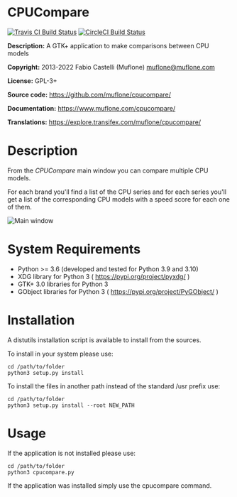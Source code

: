 # CPUCompare

[![Travis CI Build Status](https://img.shields.io/travis/com/muflone/cpucompare/master.svg)](https://www.travis-ci.com/github/muflone/cpucompare)
[![CircleCI Build Status](https://img.shields.io/circleci/project/github/muflone/cpucompare/master.svg)](https://circleci.com/gh/muflone/cpucompare)

**Description:** A GTK+ application to make comparisons between CPU models

**Copyright:** 2013-2022 Fabio Castelli (Muflone) <muflone@muflone.com>

**License:** GPL-3+

**Source code:** https://github.com/muflone/cpucompare/

**Documentation:** https://www.muflone.com/cpucompare/

**Translations:** https://explore.transifex.com/muflone/cpucompare/

# Description

From the *CPUCompare* main window you can compare multiple CPU models.

For each brand you'll find a list of the CPU series and for each series you'll
get a list of the corresponding CPU models with a speed score for each one of
them.

![Main window](https://www.muflone.com/resources/cpucompare/archive/latest/english/main.png)

# System Requirements

* Python >= 3.6 (developed and tested for Python 3.9 and 3.10)
* XDG library for Python 3 ( https://pypi.org/project/pyxdg/ )
* GTK+ 3.0 libraries for Python 3
* GObject libraries for Python 3 ( https://pypi.org/project/PyGObject/ )

# Installation

A distutils installation script is available to install from the sources.

To install in your system please use:

    cd /path/to/folder
    python3 setup.py install

To install the files in another path instead of the standard /usr prefix use:

    cd /path/to/folder
    python3 setup.py install --root NEW_PATH

# Usage

If the application is not installed please use:

    cd /path/to/folder
    python3 cpucompare.py

If the application was installed simply use the cpucompare command.
